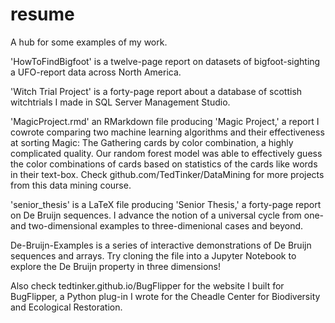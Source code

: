 # resume
A hub for some examples of my work.

'HowToFindBigfoot' is a twelve-page report on datasets of bigfoot-sighting a UFO-report data across North America.

'Witch Trial Project' is a forty-page report about a database of scottish witchtrials I made in SQL Server Management Studio. 

'MagicProject.rmd' an RMarkdown file producing 'Magic Project,' a report I cowrote comparing two machine learning algorithms and their effectiveness at sorting Magic: The Gathering cards by color combination, a highly complicated quality. Our random forest model was able to effectively guess the color combinations of cards based on statistics of the cards like words in their text-box. Check github.com/TedTinker/DataMining for more projects from this data mining course.

'senior_thesis' is a LaTeX file producing 'Senior Thesis,' a forty-page report on De Bruijn sequences. I advance the notion of a universal cycle from one- and two-dimensional examples to three-dimenional cases and beyond. 

De-Bruijn-Examples is a series of interactive demonstrations of De Bruijn sequences and arrays. Try cloning the file into a Jupyter Notebook to explore the De Bruijn property in three dimensions! 

Also check tedtinker.github.io/BugFlipper for the website I built for BugFlipper, a Python plug-in I wrote for the Cheadle Center for Biodiversity and Ecological Restoration. 
